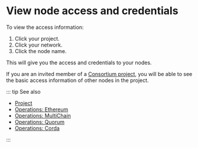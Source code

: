 # View node access and credentials

To view the access information:

1. Click your project.
1. Click your network.
1. Click the node name.

This will give you the access and credentials to your nodes.

If you are an invited member of a [Consortium project](/glossary/consortium-project), you will be able to see the basic access information of other nodes in the project.

::: tip See also

* [Project](/glossary/project)
* [Operations: Ethereum](/operations/ethereum/)
* [Operations: MultiChain](/operations/multichain/)
* [Operations: Quorum](/operations/quorum/)
* [Operations: Corda](/operations/corda/)

:::
